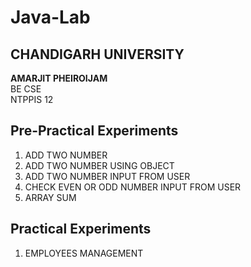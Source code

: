 # Java-Lab
## CHANDIGARH UNIVERSITY

<b>AMARJIT PHEIROIJAM </b><br />
BE CSE <br />
NTPPIS 12 <br />

## Pre-Practical Experiments
1. ADD TWO NUMBER
2. ADD TWO NUMBER USING OBJECT
3. ADD TWO NUMBER INPUT FROM USER
4. CHECK EVEN OR ODD NUMBER INPUT FROM USER
6. ARRAY SUM

## Practical Experiments
1. EMPLOYEES MANAGEMENT
